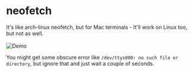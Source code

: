 # neofetch
It's like arch-linux neofetch, but for Mac terminals - It'll work on Linux too, but not as well.<br /><br />
<img src = "https://i.ibb.co/1RydXPD/ezgif-3-bdedd20a76.gif" alt = "Demo" />

You might get some obscure error like `/dev/ttys000: no such file or directory`, but ignore that and just wait a couple of seconds.
